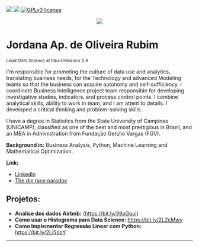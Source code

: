 

[![](https://img.shields.io/badge/author-jordana--rubim-orange.svg)](https://www.linkedin.com/in/jordana-oliveira-rubim-5b093520/) 
[![](https://img.shields.io/badge/python-3.7+-blue.svg)](https://www.python.org/downloads/release/python-365/) 
[![GPLv3 license](https://img.shields.io/badge/License-GPLv3-blue.svg)](http://perso.crans.org/besson/LICENSE.html) 

<p align="center">
  <img src="Captura%20de%20Tela%202020-07-15%20a%CC%80s%2015.56.52.png" >
</p>

# Jordana Ap. de Oliveira Rubim
<sub>*Lead Data Science* at Itáu-Unibanco S.A</sub>

I'm responsible for promoting the culture of data use and analytics, translating business needs, for the Technology and advanced Modeling teams so that the business can acquire autonomy and self-sufficiency.
I coordinate Business Intelligence project team responsible for developing investigative studies, indicators, and process control points. I combine analytical skills, ability to work in team, and I am attent to details. I developed a critical thinking and problem-solving skills.

I have a degree in Statistics from the State University of Campinas (UNICAMP), classified as one of the best and most prestigious in Brazil, and an MBA in Administration from Fundação Getúlio Vargas (FGV).

**Background in:** Business Analysis, Python, Machine Learning and Mathematical Optimization.

**Link:**
* [LinkedIn](https://www.linkedin.com/in/jordana-oliveira-rubim-5b093520/)
* [The die race paradox](http://www2.ime.unicamp.br/conteudo/die-race-paradox/)




## Projetos:
* **Análise dos dados Airbnb:** (https://bit.ly/39aGqul)
* **Como usar o Histograma para Data Science:** https://bit.ly/2L2cMwy
* **Como Implementar Regressão Linear com Python:** https://bit.ly/2Li5pzY
---


